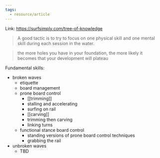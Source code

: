 ```yaml
---
tags:
  - resource/article
---
```

Link: https://surfsimply.com/tree-of-knowledge

> A good tactic is to try to focus on one physical skill and one mental skill during each session in the water.

> the more holes you have in your foundation, the more likely it becomes that your development will plateau

Fundamental skills:
- broken waves
	- etiquette
	- board management
	- prone board control
		- [[trimming]]
		- stalling and accelerating
		- surfing on rail 
		- [[carving]]
		- trimming then carving
		- linking turns
	- functional stance board control
		- standing versions of prone board control techniques
		- grabbing the rail 
- unbroken waves
	- TBD